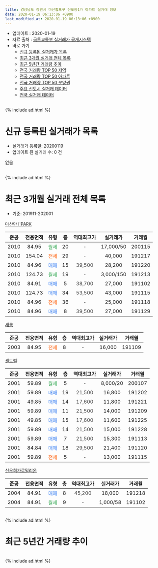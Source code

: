```yaml
---
title: 경상남도 창원시 마산합포구 신포동1가 아파트 실거래 정보
date: 2020-01-19 06:13:06 +0900
last_modified_at: 2020-01-19 06:13:06 +0900
---
```


* 업데이트 : 2020-01-19
* 자료 출처 : [국토교통부 실거래가 공개시스템](http://rt.molit.go.kr)
* 바로 가기
    * [신규 등록된 실거래가 목록](#신규-등록된-실거래가-목록)
    * [최근 3개월 실거래 전체 목록](#최근-3개월-실거래-전체-목록)
    * [최근 5년간 거래량 추이](#최근-5년간-거래량-추이)
    * [전국 거래량 TOP 50 지역](https://apt-info.github.io/apt-trade-info/최근-3개월-전국에서-가장-거래가-많이-발생한-지역)
    * [전국 거래량 TOP 50 아파트](https://apt-info.github.io/apt-trade-info/최근-3개월-전국에서-가장-거래가-많이-발생한-아파트)
    * [전국 거래량 TOP 50 분양권](https://apt-info.github.io/apt-trade-info/최근-3개월-전국에서-가장-거래가-많이-발생한-분양권)
    * [주요 신도시 실거래 데이터](https://apt-info.github.io/apt-trade-info/주요-신도시)
    * [전국 실거래 데이터](https://apt-info.github.io/apt-trade-info/전국)
<br>
{% include ad.html %}
<br>

# 신규 등록된 실거래가 목록
* 실거래가 등록일: 20200119
* 업데이트 된 실거래 수: 0 건

없음

<br>
{% include ad.html %}
<br>

# 최근 3개월 실거래 전체 목록
* 기준: 201911-202001


[마산만 I'PARK](https://search.naver.com/search.naver?query=%EA%B2%BD%EC%83%81%EB%82%A8%EB%8F%84+%EC%B0%BD%EC%9B%90%EC%8B%9C+%EB%A7%88%EC%82%B0%ED%95%A9%ED%8F%AC%EA%B5%AC+%EC%8B%A0%ED%8F%AC%EB%8F%991%EA%B0%80+%EB%A7%88%EC%82%B0%EB%A7%8C+I%27PARK)

|준공|전용면적|유형|층|역대최고가|실거래가|거래월|
|:---:|:---:|:---:|:---:|:---:|:---:|:---:|
|2010|84.95|<span style="color:#34a853">월세</span>|20|<span style="color:#444444">-</span>|17,000/50|200115|
|2010|154.04|<span style="color:#ff5a00">전세</span>|29|<span style="color:#444444">-</span>|40,000|191217|
|2010|84.96|<span style="color:#4285f3">매매</span>|15|<span style="color:#444444">39,500</span>|28,200|191220|
|2010|124.73|<span style="color:#34a853">월세</span>|19|<span style="color:#444444">-</span>|3,000/150|191213|
|2010|84.91|<span style="color:#4285f3">매매</span>|5|<span style="color:#444444">38,700</span>|27,000|191102|
|2010|124.73|<span style="color:#4285f3">매매</span>|34|<span style="color:#444444">53,500</span>|43,000|191115|
|2010|84.96|<span style="color:#ff5a00">전세</span>|36|<span style="color:#444444">-</span>|25,000|191118|
|2010|84.96|<span style="color:#4285f3">매매</span>|8|<span style="color:#444444">39,500</span>|27,000|191129|

[새롬](https://search.naver.com/search.naver?query=%EA%B2%BD%EC%83%81%EB%82%A8%EB%8F%84+%EC%B0%BD%EC%9B%90%EC%8B%9C+%EB%A7%88%EC%82%B0%ED%95%A9%ED%8F%AC%EA%B5%AC+%EC%8B%A0%ED%8F%AC%EB%8F%991%EA%B0%80+%EC%83%88%EB%A1%AC)

|준공|전용면적|유형|층|역대최고가|실거래가|거래월|
|:---:|:---:|:---:|:---:|:---:|:---:|:---:|
|2003|84.95|<span style="color:#ff5a00">전세</span>|8|<span style="color:#444444">-</span>|16,000|191109|

[센트럴](https://search.naver.com/search.naver?query=%EA%B2%BD%EC%83%81%EB%82%A8%EB%8F%84+%EC%B0%BD%EC%9B%90%EC%8B%9C+%EB%A7%88%EC%82%B0%ED%95%A9%ED%8F%AC%EA%B5%AC+%EC%8B%A0%ED%8F%AC%EB%8F%991%EA%B0%80+%EC%84%BC%ED%8A%B8%EB%9F%B4)

|준공|전용면적|유형|층|역대최고가|실거래가|거래월|
|:---:|:---:|:---:|:---:|:---:|:---:|:---:|
|2001|59.89|<span style="color:#34a853">월세</span>|5|<span style="color:#444444">-</span>|8,000/20|200107|
|2001|59.89|<span style="color:#4285f3">매매</span>|19|<span style="color:#444444">21,500</span>|16,800|191202|
|2001|49.85|<span style="color:#4285f3">매매</span>|14|<span style="color:#444444">17,600</span>|11,800|191221|
|2001|59.89|<span style="color:#4285f3">매매</span>|11|<span style="color:#444444">21,500</span>|14,000|191209|
|2001|49.85|<span style="color:#4285f3">매매</span>|15|<span style="color:#444444">17,600</span>|11,600|191225|
|2001|59.89|<span style="color:#4285f3">매매</span>|14|<span style="color:#444444">21,500</span>|15,000|191228|
|2001|59.89|<span style="color:#4285f3">매매</span>|7|<span style="color:#444444">21,500</span>|15,300|191113|
|2001|84.84|<span style="color:#4285f3">매매</span>|18|<span style="color:#444444">29,500</span>|21,400|191120|
|2001|59.89|<span style="color:#ff5a00">전세</span>|5|<span style="color:#444444">-</span>|13,000|191115|

[신우희가로밀리온](https://search.naver.com/search.naver?query=%EA%B2%BD%EC%83%81%EB%82%A8%EB%8F%84+%EC%B0%BD%EC%9B%90%EC%8B%9C+%EB%A7%88%EC%82%B0%ED%95%A9%ED%8F%AC%EA%B5%AC+%EC%8B%A0%ED%8F%AC%EB%8F%991%EA%B0%80+%EC%8B%A0%EC%9A%B0%ED%9D%AC%EA%B0%80%EB%A1%9C%EB%B0%80%EB%A6%AC%EC%98%A8)

|준공|전용면적|유형|층|역대최고가|실거래가|거래월|
|:---:|:---:|:---:|:---:|:---:|:---:|:---:|
|2004|84.91|<span style="color:#4285f3">매매</span>|8|<span style="color:#444444">45,200</span>|18,000|191218|
|2004|84.91|<span style="color:#34a853">월세</span>|9|<span style="color:#444444">-</span>|1,000/58|191102|


<br>
{% include ad.html %}
<br>

# 최근 5년간 거래량 추이


<div style="width:100%;">
    <canvas id="deal_progress" height="200"></canvas>
</div>

<script>
new Chart(document.getElementById("deal_progress"), {
    type: 'line',
    data: {
        labels: ['201501','201502','201503','201504','201505','201506','201507','201508','201509','201510','201511','201512','201601','201602','201603','201604','201605','201606','201607','201608','201609','201610','201611','201612','201701','201702','201703','201704','201705','201706','201707','201708','201709','201710','201711','201712','201801','201802','201803','201804','201805','201806','201807','201808','201809','201810','201811','201812','201901','201902','201903','201904','201905','201906','201907','201908','201909','201910','201911','201912','202001'],
        datasets: [{
            label: '매매',
            pointRadius: 1,
            data: [11, 5, 16, 22, 12, 14, 13, 13, 11, 20, 14, 12, 9, 4, 9, 9, 3, 10, 1, 9, 6, 16, 7, 4, 4, 6, 5, 5, 5, 4, 10, 2, 4, 7, 4, 6, 2, 3, 1, 5, 1, 4, 6, 2, 2, 6, 9, 4, 5, 3, 4, 6, 3, 2, 3, 4, 5, 7, 5, 7, 0],
            borderColor: "rgba(255, 201, 14, 1)",
            backgroundColor: "rgba(255, 201, 14, 0.5)",
            fill: false,
            lineTension: 0
        },{
            label: '전월세',
            pointRadius: 1,
            data: [4, 7, 6, 2, 4, 3, 2, 6, 2, 4, 3, 8, 5, 3, 5, 6, 3, 0, 4, 4, 3, 10, 2, 1, 1, 4, 4, 3, 3, 6, 5, 4, 6, 2, 3, 4, 2, 8, 2, 4, 6, 3, 7, 2, 6, 5, 5, 3, 7, 3, 6, 4, 2, 3, 4, 4, 2, 3, 4, 2, 2],
            borderColor: "rgba(0, 141, 185, 1)",
            backgroundColor: "rgba(0, 141, 185, 0.5)",
            fill: false,
            lineTension: 0
        }
        ]
    },
    options: {
        responsive: true,
        title: {
            display: false
        },
        tooltips: {
            mode: 'index',
            intersect: false
        },
        hover: {
            mode: 'nearest',
            intersect: true
        },
        scales: {
            xAxes: [{
                display: true,
                scaleLabel: {
                    display: true,
                    labelString: '년/월'
                }
            }],
            yAxes: [{
                display: true,
                ticks: {
                    suggestedMin: 0,
                },
                scaleLabel: {
                    display: true,
                    labelString: '실거래 수'
                }
            }]
        }
    }
});

</script>


<br>
{% include ad.html %}
<br>

